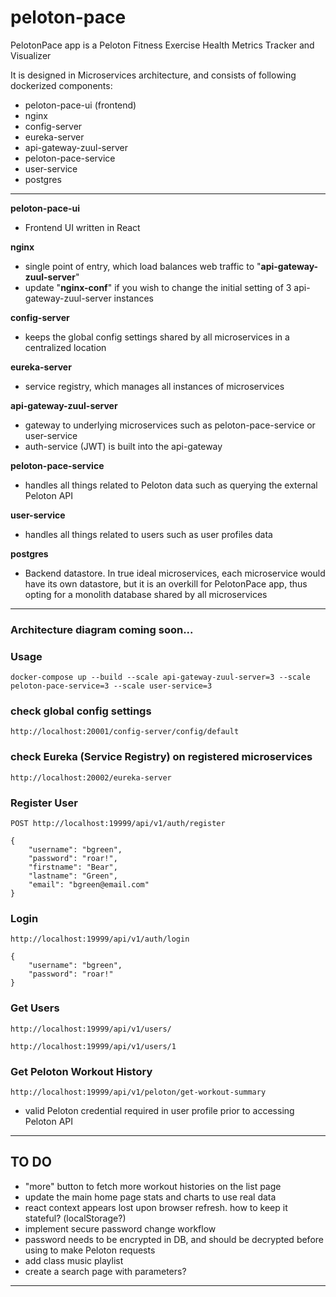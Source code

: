 # peloton-pace

PelotonPace app is a Peloton Fitness Exercise Health Metrics Tracker and Visualizer

It is designed in Microservices architecture, and consists of following dockerized components:

- peloton-pace-ui (frontend)
- nginx
- config-server
- eureka-server
- api-gateway-zuul-server
- peloton-pace-service
- user-service
- postgres

-----------
**peloton-pace-ui**
- Frontend UI written in React

**nginx**
- single point of entry, which load balances web traffic to "**api-gateway-zuul-server**"
- update "**nginx-conf**" if you wish to change the initial setting of 3 api-gateway-zuul-server instances

**config-server**
- keeps the global config settings shared by all microservices in a centralized location

**eureka-server**
- service registry, which manages all instances of microservices

**api-gateway-zuul-server**
- gateway to underlying microservices such as peloton-pace-service or user-service
- auth-service (JWT) is built into the api-gateway

**peloton-pace-service**
- handles all things related to Peloton data such as querying the external Peloton API

**user-service**
- handles all things related to users such as user profiles data

**postgres**
- Backend datastore. In true ideal microservices, each microservice would have its own datastore, but it is an overkill for PelotonPace app, thus opting for a monolith database shared by all microservices

-----------

### Architecture diagram coming soon...


### Usage

`docker-compose up --build --scale api-gateway-zuul-server=3 --scale peloton-pace-service=3 --scale user-service=3`


### check global config settings
`http://localhost:20001/config-server/config/default`

### check Eureka (Service Registry) on registered microservices
`http://localhost:20002/eureka-server`

### Register User
`POST http://localhost:19999/api/v1/auth/register`
```
{
	"username": "bgreen",
	"password": "roar!",
	"firstname": "Bear",
	"lastname": "Green",
	"email": "bgreen@email.com"
}
```

### Login
`http://localhost:19999/api/v1/auth/login`
```
{
	"username": "bgreen",
	"password": "roar!"
}
```

### Get Users
`http://localhost:19999/api/v1/users/`

`http://localhost:19999/api/v1/users/1`


### Get Peloton Workout History
`http://localhost:19999/api/v1/peloton/get-workout-summary`

* valid Peloton credential required in user profile prior to accessing Peloton API

-----------

## TO DO

* "more" button to fetch more workout histories on the list page
* update the main home page stats and charts to use real data
* react context appears lost upon browser refresh. how to keep it stateful? (localStorage?)
* implement secure password change workflow
* password needs to be encrypted in DB, and should be decrypted before using to make Peloton requests
* add class music playlist
* create a search page with parameters?

-----------